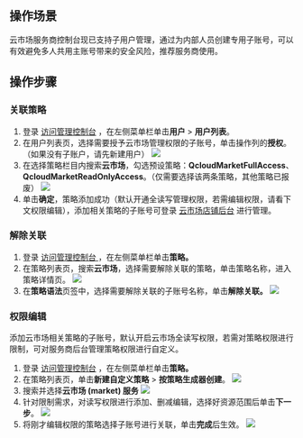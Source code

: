 ## 操作场景
云市场服务商控制台现已支持子用户管理，通过为内部人员创建专用子账号，可以有效避免多人共用主账号带来的安全风险，推荐服务商使用。

## 操作步骤
### 关联策略
1. 登录 [访问管理控制台](https://console.cloud.tencent.com/cam) ，在左侧菜单栏单击**用户** > **用户列表**。
2. 在用户列表页，选择需要授予云市场管理权限的子账号，单击操作列的**授权**。（如果没有子账户，请先新建用户）
![](https://qcloudimg.tencent-cloud.cn/raw/a909415f0f95100f26c7a960f8cdda93.png)
3. 在选择策略栏目内搜索**云市场**，勾选预设策略：**QcloudMarketFullAccess**、**QcloudMarketReadOnlyAccess**。（仅需要选择该两条策略，其他策略已报废）
![](https://qcloudimg.tencent-cloud.cn/raw/51cd877562f90d183da1318d6881debe.png)
4. 单击**确定**，策略添加成功（默认开通全读写管理权限，若需编辑权限，请看下文权限编辑），添加相关策略的子账号可登录 [云市场店铺后台](https://console.cloud.tencent.com/serviceprovider/overview) 进行管理。


### 解除关联
1. 登录 [访问管理控制台 ](https://console.cloud.tencent.com/cam/policy)，在左侧菜单栏单击**策略。**
2. 在策略列表页，搜索**云市场**，选择需要解除关联的策略，单击策略名称，进入策略详情页。
![](https://qcloudimg.tencent-cloud.cn/raw/bf4e133916e5c440e53ea3280ed35e09.png)
3. 在**策略语法**页签中，选择需要解除关联的子账号名称，单击**解除关联。**
![](https://qcloudimg.tencent-cloud.cn/raw/4576130d36d2229419bbf21fbd0ca07f.png)


### 权限编辑
添加云市场相关策略的子账号，默认开启云市场全读写权限，若需对策略权限进行限制，可对服务商后台管理策略权限进行自定义。

1. 登录 [访问管理控制台](https://console.cloud.tencent.com/cam) ，在左侧菜单栏单击**策略。**
2. 在策略列表页，单击**新建自定义策略** > **按策略生成器创建**。
![](https://qcloudimg.tencent-cloud.cn/raw/2a14142f1c228964c1025b666fb7dfab.png)
3. 搜索并选择**云市场 (market) 服务**
![](https://qcloudimg.tencent-cloud.cn/raw/44014a3211c4492e12f2539d1f891bd7.png)
4. 针对限制需求，对读写权限进行添加、删减编辑，选择好资源范围后单击**下一步**。
![](https://qcloudimg.tencent-cloud.cn/raw/cbf48ef986799f01290f4063d6004b6b.png)
5. 将刚才编辑权限的策略选择子账号进行关联，单击**完成**后生效。
![](https://qcloudimg.tencent-cloud.cn/raw/7e6bb7cb8872c76c6d59191aa9597dc2.png)



  






